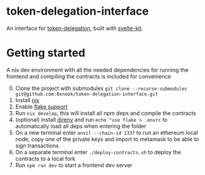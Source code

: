 # token-delegation-interface

An interface for [token-delegation](https://github.com/0xfoobar/token-delegation), built with [svelte-kit](https://svelte.dev/).

# Getting started

A nix dev environment with all the needed dependencies for running the frontend and compiling the contracts is included for convenience

0. Clone the project with submodules `git clone --recurse-submodules git@github.com:0xnook/token-delegation-interface.git`
1. Install [nix](https://nix.dev/tutorials/install-nix)
2. Enable [flake support](https://nixos.wiki/wiki/Flakes#Enable_flakes)
3. Run `nix develop`, this will install all npm deps and compile the contracts
4. (optional) install [direnv](https://direnv.net/) and run `echo "use flake > .envrc` to automatically load all deps when entering the folder
5. On a new terminal enter `anvil --chain-id 1337` to run an ethereum local node, copy one of the private keys and import to metamask to be able to sign transactions
6. On a separate terminal enter `./deploy-contracts.sh` to deploy the contracts to a local fork
7. Run `npm run dev` to start a frontend dev server
